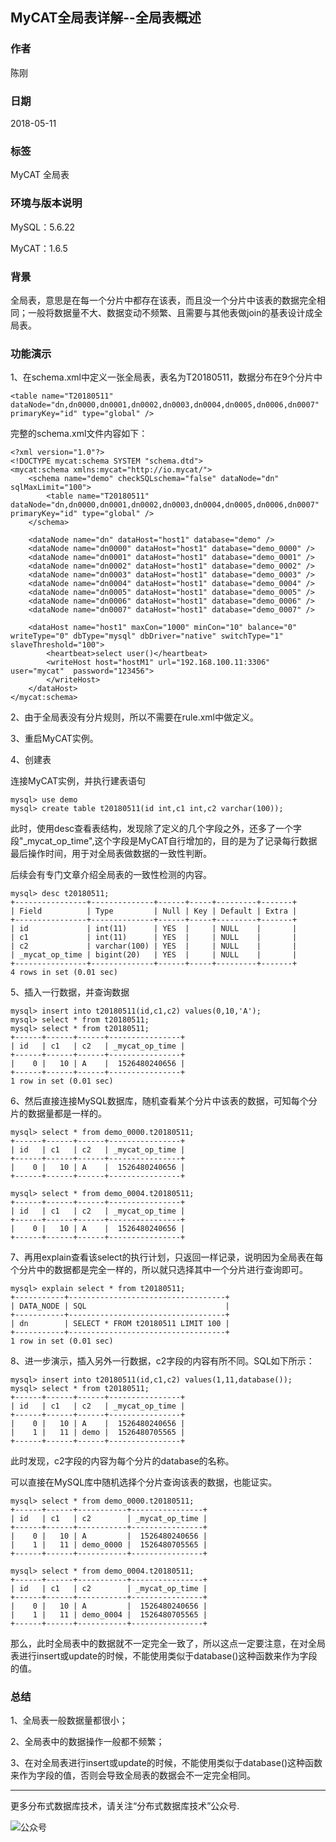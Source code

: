## MyCAT全局表详解--全局表概述

### 作者
陈刚

### 日期
2018-05-11

### 标签
MyCAT 全局表 

### 环境与版本说明
MySQL：5.6.22

MyCAT：1.6.5

### 背景
全局表，意思是在每一个分片中都存在该表，而且没一个分片中该表的数据完全相同；一般将数据量不大、数据变动不频繁、且需要与其他表做join的基表设计成全局表。

### 功能演示
1、在schema.xml中定义一张全局表，表名为T20180511，数据分布在9个分片中
~~~
<table name="T20180511" dataNode="dn,dn0000,dn0001,dn0002,dn0003,dn0004,dn0005,dn0006,dn0007" primaryKey="id" type="global" />
~~~
完整的schema.xml文件内容如下：
~~~
<?xml version="1.0"?>
<!DOCTYPE mycat:schema SYSTEM "schema.dtd">
<mycat:schema xmlns:mycat="http://io.mycat/">
	<schema name="demo" checkSQLschema="false" dataNode="dn" sqlMaxLimit="100">
		<table name="T20180511" dataNode="dn,dn0000,dn0001,dn0002,dn0003,dn0004,dn0005,dn0006,dn0007" primaryKey="id" type="global" />
	</schema>

	<dataNode name="dn" dataHost="host1" database="demo" />
	<dataNode name="dn0000" dataHost="host1" database="demo_0000" />
	<dataNode name="dn0001" dataHost="host1" database="demo_0001" />
	<dataNode name="dn0002" dataHost="host1" database="demo_0002" />
	<dataNode name="dn0003" dataHost="host1" database="demo_0003" />
	<dataNode name="dn0004" dataHost="host1" database="demo_0004" />
	<dataNode name="dn0005" dataHost="host1" database="demo_0005" />
	<dataNode name="dn0006" dataHost="host1" database="demo_0006" />
	<dataNode name="dn0007" dataHost="host1" database="demo_0007" />

	<dataHost name="host1" maxCon="1000" minCon="10" balance="0" writeType="0" dbType="mysql" dbDriver="native" switchType="1"  slaveThreshold="100">
		<heartbeat>select user()</heartbeat>
		<writeHost host="hostM1" url="192.168.100.11:3306" user="mycat"  password="123456">
		</writeHost>
	</dataHost>
</mycat:schema>
~~~

2、由于全局表没有分片规则，所以不需要在rule.xml中做定义。

3、重启MyCAT实例。

4、创建表

连接MyCAT实例，并执行建表语句
~~~
mysql> use demo
mysql> create table t20180511(id int,c1 int,c2 varchar(100));
~~~~

此时，使用desc查看表结构，发现除了定义的几个字段之外，还多了一个字段"_mycat_op_time",这个字段是MyCAT自行增加的，目的是为了记录每行数据最后操作时间，用于对全局表做数据的一致性判断。

后续会有专门文章介绍全局表的一致性检测的内容。
~~~
mysql> desc t20180511;
+----------------+--------------+------+-----+---------+-------+
| Field          | Type         | Null | Key | Default | Extra |
+----------------+--------------+------+-----+---------+-------+
| id             | int(11)      | YES  |     | NULL    |       |
| c1             | int(11)      | YES  |     | NULL    |       |
| c2             | varchar(100) | YES  |     | NULL    |       |
| _mycat_op_time | bigint(20)   | YES  |     | NULL    |       |
+----------------+--------------+------+-----+---------+-------+
4 rows in set (0.01 sec)
~~~

5、插入一行数据，并查询数据
~~~
mysql> insert into t20180511(id,c1,c2) values(0,10,'A');
mysql> select * from t20180511;
mysql> select * from t20180511;
+------+------+------+----------------+
| id   | c1   | c2   | _mycat_op_time |
+------+------+------+----------------+
|    0 |   10 | A    |  1526480240656 |
+------+------+------+----------------+
1 row in set (0.01 sec)
~~~

6、然后直接连接MySQL数据库，随机查看某个分片中该表的数据，可知每个分片的数据量都是一样的。
~~~
mysql> select * from demo_0000.t20180511;
+------+------+------+----------------+
| id   | c1   | c2   | _mycat_op_time |
+------+------+------+----------------+
|    0 |   10 | A    |  1526480240656 |
+------+------+------+----------------+
~~~

~~~
mysql> select * from demo_0004.t20180511;
+------+------+------+----------------+
| id   | c1   | c2   | _mycat_op_time |
+------+------+------+----------------+
|    0 |   10 | A    |  1526480240656 |
+------+------+------+----------------+
~~~

7、再用explain查看该select的执行计划，只返回一样记录，说明因为全局表在每个分片中的数据都是完全一样的，所以就只选择其中一个分片进行查询即可。
~~~
mysql> explain select * from t20180511;
+-----------+-----------------------------------+
| DATA_NODE | SQL                               |
+-----------+-----------------------------------+
| dn        | SELECT * FROM t20180511 LIMIT 100 |
+-----------+-----------------------------------+
1 row in set (0.01 sec)
~~~

8、进一步演示，插入另外一行数据，c2字段的内容有所不同。SQL如下所示：
~~~
mysql> insert into t20180511(id,c1,c2) values(1,11,database());
mysql> select * from t20180511;
+------+------+------+----------------+
| id   | c1   | c2   | _mycat_op_time |
+------+------+------+----------------+
|    0 |   10 | A    |  1526480240656 |
|    1 |   11 | demo |  1526480705565 |
+------+------+------+----------------+
~~~
此时发现，c2字段的内容为每个分片的database的名称。

可以直接在MySQL库中随机选择个分片查询该表的数据，也能证实。
~~~
mysql> select * from demo_0000.t20180511;
+------+------+-----------+----------------+
| id   | c1   | c2        | _mycat_op_time |
+------+------+-----------+----------------+
|    0 |   10 | A         |  1526480240656 |
|    1 |   11 | demo_0000 |  1526480705565 |
+------+------+-----------+----------------+
~~~

~~~
mysql> select * from demo_0004.t20180511;
+------+------+-----------+----------------+
| id   | c1   | c2        | _mycat_op_time |
+------+------+-----------+----------------+
|    0 |   10 | A         |  1526480240656 |
|    1 |   11 | demo_0004 |  1526480705565 |
+------+------+-----------+----------------+
~~~
那么，此时全局表中的数据就不一定完全一致了，所以这点一定要注意，在对全局表进行insert或update的时候，不能使用类似于database()这种函数来作为字段的值。



### 总结
1、全局表一般数据量都很小；
 
2、全局表中的数据操作一般都不频繁；
 
3、在对全局表进行insert或update的时候，不能使用类似于database()这种函数来作为字段的值，否则会导致全局表的数据会不一定完全相同。




---
更多分布式数据库技术，请关注“分布式数据库技术”公众号.

![公众号](../../DRDS-X.jpg)